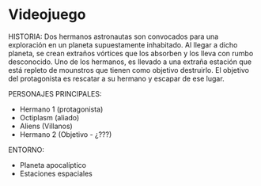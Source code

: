 # Videojuego

HISTORIA:
Dos hermanos astronautas son convocados para una exploración en un planeta supuestamente inhabitado. Al llegar a dicho planeta, se crean extraños vórtices que los absorben y los 
lleva con rumbo desconocido. Uno de los hermanos, es llevado a una extraña estación que está repleto de mounstros que tienen como objetivo destruirlo. El objetivo del protagonista 
es rescatar a su hermano y escapar de ese lugar.

PERSONAJES PRINCIPALES:
-	Hermano 1 (protagonista)
-	Octiplasm (aliado)
-	Aliens (Villanos)
-	Hermano 2 (Objetivo - ¿???)

ENTORNO:
-	Planeta apocalíptico
-	Estaciones espaciales
